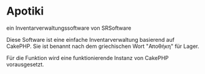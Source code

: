 Apotiki
=======

ein Inventarverwaltungssoftware von SRSoftware

Diese Software ist eine einfache Inventarverwaltung basierend auf CakePHP.
Sie ist benannt nach dem griechischen Wort "Αποθήκη" für Lager.

Für die Funktion wird eine funktionierende Instanz von CakePHP vorausgesetzt.
